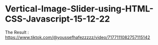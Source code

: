 # Vertical-Image-Slider-using-HTML-CSS-Javascript-15-12-22
The Result : https://www.tiktok.com/@youssefhafezzzzz/video/7177111082757115142
